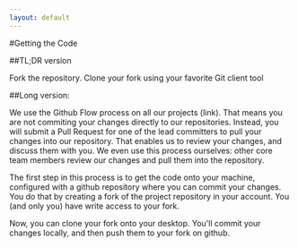 ```yaml
---
layout: default
---
```


#Getting the Code

##TL;DR version

Fork the repository. Clone your fork using your favorite Git client tool

##Long version:

We use the Github Flow process on all our projects (link). That means you are not commiting your 
changes directly to our repositories. Instead, you will submit a Pull Request for one of the 
lead committers to pull your changes into our repository. That enables us to review your 
changes, and discuss them with you. We even use this process ourselves: other core team members
review our changes and pull them into the repository.

The first step in this process is to get the code onto your machine, configured with a 
github repository where you can commit your changes. You do that by creating a fork of
the project repository in your account. You (and only you) have write access to your fork.

Now, you can clone your fork onto your desktop. You'll commit your changes locally, and 
then push them to your fork on github.
